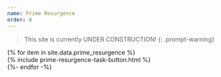 ```yaml
---
name: Prime Resurgence
order: 8
---
```

> This site is currently UNDER CONSTRUCTION!
{: .prompt-warning}
<div class="container mt-5">
<div class="row g-3">
{% for item in site.data.prime_resurgence %}
  <div class="col-md-4">
    <div class="list-group">
      {% include prime-resurgence-task-button.html %}
    </div>
  </div>
{%- endfor -%}
</div>
</div>
